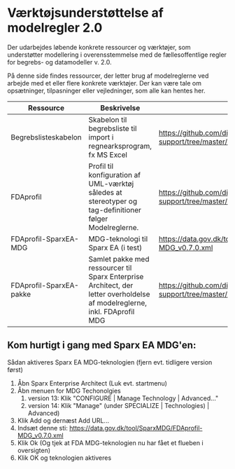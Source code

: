 # Værktøjsunderstøttelse af modelregler 2.0
Der udarbejdes løbende konkrete ressourcer og værktøjer, som understøtter modellering i overensstemmelse med de fællesoffentlige regler for begrebs- og datamodeller v. 2.0. 

På denne side findes ressourcer, der letter brug af modelreglerne ved arbejde med et eller flere konkrete værktøjer. Der kan være tale om opsætninger, tilpasninger eller vejledninger, som alle kan hentes her.

Ressource | Beskrivelse | Link
------------ | ------------- | -------------
Begrebslisteskabelon | Skabelon til begrebsliste til import i regnearksprogram, fx MS Excel | https://github.com/digst/model-rules-tool-support/tree/master/concept-list-template
FDAprofil | Profil til konfiguration af UML-værktøj således at stereotyper og tag-definitioner følger Modelreglerne. | https://github.com/digst/model-rules-tool-support/tree/master/uml-profile
FDAprofil-SparxEA-MDG | MDG-teknologi til Sparx EA (i test) | https://data.gov.dk/tool/SparxMDG/FDAprofil-MDG_v0.7.0.xml
FDAprofil-SparxEA-pakke | Samlet pakke med ressourcer til Sparx Enterprise Architect, der letter overholdelse af modelreglerne, inkl. FDAprofil MDG |https://github.com/digst/model-rules-tool-support/tree/master/sparx-ea-fdapackage

## Kom hurtigt i gang med Sparx EA MDG'en:
Sådan aktiveres Sparx EA MDG-teknologien (fjern evt. tidligere version først) 
1.	Åbn Sparx Enterprise Architect (Luk evt. startmenu)
2.	Åbn menuen for MDG Techonolgies 
    1.  version 13: Klik "CONFIGURE | Manage Technology | Advanced..." 
    2.  version 14: Klik "Manage" (under SPECIALIZE | Technologies) | Advanced)
3.	Klik Add  og dernæst Add URL...
5.	Indsæt denne sti: https://data.gov.dk/tool/SparxMDG/FDAprofil-MDG_v0.7.0.xml   
6.	Klik Ok (Og tjek at FDA MDG-teknologien nu har fået et flueben i oversigten)
7.	Klik OK og teknologien aktiveres


